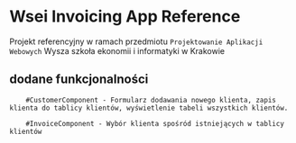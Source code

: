 # Wsei Invoicing App Reference

Projekt referencyjny w ramach przedmiotu ``Projektowanie Aplikacji Webowych`` Wysza szkoła ekonomii i informatyki w Krakowie

## dodane funkcjonalności

```
    #CustomerComponent - Formularz dodawania nowego klienta, zapis klienta do tablicy klientów, wyświetlenie tabeli wszystkich klientów.
    
    #InvoiceComponent - Wybór klienta spośród istniejących w tablicy klientów
```
